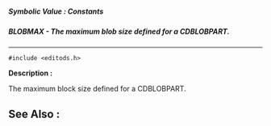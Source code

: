 ##### Symbolic Value : Constants
##### BLOBMAX - The maximum blob size defined for a CDBLOBPART.
---
```
#include <editods.h>
```
**Description :**

The maximum block size defined for a CDBLOBPART.

**See Also :**
---

